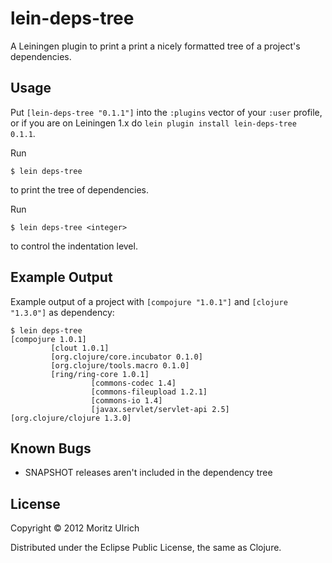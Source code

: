 # lein-deps-tree

A Leiningen plugin to print a print a nicely formatted tree of a project's dependencies.

## Usage

Put `[lein-deps-tree "0.1.1"]` into the `:plugins` vector of your `:user` profile, or if you are on Leiningen 1.x do `lein plugin install lein-deps-tree 0.1.1`.

Run

    $ lein deps-tree

to print the tree of dependencies.

Run

    $ lein deps-tree <integer>

to control the indentation level.

## Example Output

Example output of a project with `[compojure "1.0.1"]` and `[clojure "1.3.0"]` as dependency:

    $ lein deps-tree
    [compojure 1.0.1]
             [clout 1.0.1]
             [org.clojure/core.incubator 0.1.0]
             [org.clojure/tools.macro 0.1.0]
             [ring/ring-core 1.0.1]
                      [commons-codec 1.4]
                      [commons-fileupload 1.2.1]
                      [commons-io 1.4]
                      [javax.servlet/servlet-api 2.5]
    [org.clojure/clojure 1.3.0]

## Known Bugs

- SNAPSHOT releases aren't included in the dependency tree

## License

Copyright © 2012 Moritz Ulrich

Distributed under the Eclipse Public License, the same as Clojure.
